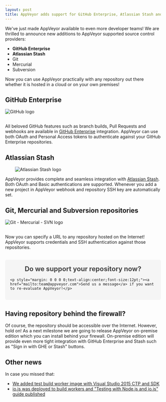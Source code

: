 ```yaml
---
layout: post
title: AppVeyor adds support for GitHub Enterprise, Atlassian Stash and any external repository
---
```


We've just made AppVeyor available to even more developer teams! We are thrilled to announce new additions to AppVeyor supported source control providers:

* **GitHub Enterprise**
* **Atlassian Stash**
* Git
* Mercurial
* Subversion

Now you can use AppVeyor practically with any repository out there whether it is hosted in a cloud or on your own premises!

## GitHub Enterprise

<img src="/assets/images/posts/github-enterprise-stash/github.png" class="left" style="margin: 0 3rem 1rem 0;" alt="GitHub logo">

All beloved GitHub features such as branch builds, Pull Requests and webhooks are available in [GitHub Enterprise](https://enterprise.github.com/) integration. AppVeyor can use both OAuth and Personal Access tokens to authenticate against your GitHub Enterprise repositories.

<div style="clear:both;"></div>

## Atlassian Stash

<img src="/assets/images/posts/github-enterprise-stash/stash.png" class="right" style="margin-left: 2rem;" alt="Atlassian Stash logo">

AppVeyor provides complete and seamless integration with [Atlassian Stash](https://www.atlassian.com/software/stash). Both OAuth and Basic authentications are supported. Whenever you add a new project in AppVeyor webhook and repository SSH key are automatically set.

<div style="clear:both;"></div>

## Git, Mercurial and Subversion repositories

<img src="/assets/images/posts/github-enterprise-stash/git-mercurial-subversion.png" class="left" style="margin: 0 3rem 1rem 0;" alt="Git - Mercurial - SVN logo">

Now you can specify a URL to any repository hosted on the Internet! AppVeyor supports credentials and SSH authentication against those repositories.

<div style="clear:both;"></div>

<div style="background:#f5f5f5;padding:1rem;border-radius: 5px;margin: 2rem 0;">
    <p style="margin: 0 0 1rem 0;text-align:center;font-size:16pt;font-weight:bold;color: #444;">Do we support your repository now?</p>

    <p style="margin: 0 0 0 0;text-align:center;font-size:12pt;"><a href="mailto:team@appveyor.com">Send us a message</a> if you want to re-evaluate AppVeyor!</p>
</div>


## Having repository behind the firewall?

Of course, the repository should be accessible over the Internet. However, hold on! As a next milestone we are going to release AppVeyor on-premise edition which you can install behind your firewall. On-premise edition will provide even more tight integration with GitHub Enterprise and Stash such as "Sign in with GHE or Stash" buttons.

## Other news

In case you missed that:

* [We added test build worker image with Visual Studio 2015 CTP and SDK](/blog/2015/01/20/visual-studio-2015-ctp-image)
* [io.js was deployed to build workers and "Testing with Node.js and io.js" guide published](/docs/lang/nodejs-iojs)
